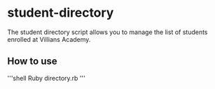 # student-directory

The student directory script allows you to manage the list of students enrolled at Villians Academy.

## How to use ##

'''shell
Ruby directory.rb
 '''

